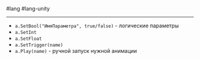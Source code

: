 #lang #lang-unity

---
- `a.SetBool("ИмяПараметра", true/false)` - логические параметры
- `a.SetInt`
- `a.SetFloat`
- `a.SetTrigger(name)`
- `a.Play(name)` - ручной запуск нужной анимации 